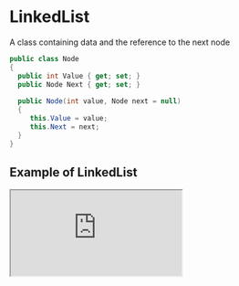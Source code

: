 # LinkedList

A class containing data and the reference to the next node

```csharp
public class Node
{
  public int Value { get; set; }
  public Node Next { get; set; }
  
  public Node(int value, Node next = null)
  {
     this.Value = value;
     this.Next = next;
  }
}
```


## Example of LinkedList
<iframe src="https://try.dot.net/?bufferId=linkedlist.cs&fromGist=306e4531f4a94bab44ebae258f9a9f93&canshowgithubpanel=true"> </iframe>
